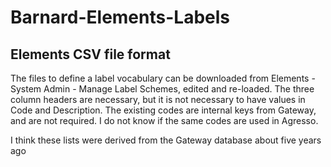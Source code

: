 # Barnard-Elements-Labels
## Elements CSV file format
The files to define a label vocabulary can be downloaded from Elements - System Admin - Manage Label Schemes, edited and re-loaded. 
The three column headers are necessary, but it is not necessary to have values in Code and Description. The existing codes are internal keys from Gateway, and are not required. I do not know if the same codes are used in Agresso.

I think these lists were derived from the Gateway database about five years ago
